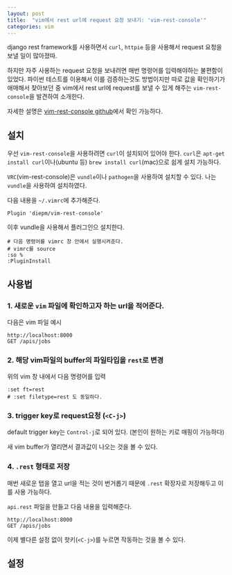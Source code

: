 ```yaml
---
layout: post
title:  "vim에서 rest url에 request 요청 보내기: 'vim-rest-console'"
categories: vim
---
```



django rest framework를 사용하면서 `curl`, `httpie` 등을 사용해서 request 요청을 보낼 일이 많아졌따.


하지만 자주 사용하는 request 요청을 보내려면 매번 명령어를 입력해야하는 불편함이 있었다. 파이썬 테스트를 이용해서 이를 검증하는것도 방법이지만 따로 값을 확인하기가 애매해서 찾아보던 중 vim에서 rest url에 request를 보낼 수 있게 해주는 `vim-rest-console`을 발견하여 소개한다.


자세한 설명은 [vim-rest-console github](https://github.com/diepm/vim-rest-console)에서 확인 가능하다.

## 설치
우선 `vim-rest-console`을 사용하려면 `curl`이 설치되어 있어야 한다. `curl`은 `apt-get install curl`이나(ubuntu 등) `brew install curl`(mac)으로 쉽게 설치 가능하다.


`VRC`(vim-rest-console)은 `vundle`이나 `pathogen`을 사용하여 설치할 수 있다. 나는 `vundle`을 사용하여 설치하였다.

다음 내용을 `~/.vimrc`에 추가해준다.
```
Plugin 'diepm/vim-rest-console'
```

이후 vundle을 사용해서 플러그인으 설치한다.

```
# 다음 명령어를 vimrc 창 안에서 실행시켜준다.
# vimrc를 source
:so %
:PluginInstall
```

## 사용법

### 1.  새로운 `vim` 파일에 확인하고자 하는 url을 적어준다.  

다음은 vim 파일 예시
```
http://localhost:8000
GET /apis/jobs
```

### 2. 해당 vim파일의 buffer의 파일타입을 `rest`로 변경
위의 vim 창 내에서 다음 명령어를 입력
```
:set ft=rest
# :set filetype=rest 도 동일하다.
```

### 3. trigger key로 request요청 (`<C-j>`)
default trigger key는 `Control-j`로 되어 있다. (본인이 원하는 키로 매핑이 가능하다)  

새 vim buffer가 열리면서 결과값이 나오는 것을 볼 수 있다.

### 4. `.rest` 형태로 저장

매번 새로운 탭을 열고 url을 적는 것이 번거롭기 때문에 `.rest` 확장자로 저장해두고 이를 사용 가능하다.

`api.rest` 파일을 만들고 다음 내용을 입력해준다.
```
http://localhost:8000
GET /apis/jobs
```

이제 별다른 설정 없이 핫키(`<C-j>`)를 누르면 작동하는 것을 볼 수 있다.



## 설정
